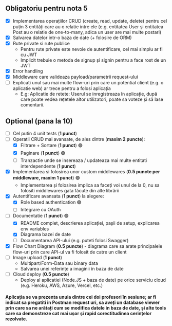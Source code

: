 ## Obligatoriu pentru nota 5

- [x] Implementarea operațiilor CRUD (create, read, update, delete) pentru cel puțin 3
      entități care au o relatie intre ele (e.g. entitatea User și entitatea Post au o relatie de
      one-to-many, adica un user are mai multe postari)
- [x] Salvarea datelor intr-o baza de date (+ folosire de ORM)
- [x] Rute private si rute publice
  - Pentru rute private este nevoie de autentificare, cel mai simplu ar fi cu JWT
  - Implicit trebuie o metoda de signup și signin pentru a face rost de un JWT
- [x] Error handling
- [x] Middleware care valideaza payload/parametrii request-ului
- [ ] Explicați unul sau mai multe flow-uri prin care un potential client (e.g. o aplicatie web)
      ar trece pentru a folosi aplicația
  - E.g: Aplicatie de retete: Userul se inregistreaza în aplicație, după care poate
    vedea rețetele altor utilizatori, poate sa voteze și să lase comentarii.

## Optional (pana la 10)

- [ ] Cel putin 4 unit tests (**1 punct**)
- [ ] Operatii CRUD mai avansate, de ales dintre (**maxim 2 puncte**):
  - [x] Filtrare + Sortare (**1 punct**) 🟢
  - [x] Paginare (**1 punct**) 🟢
  - [ ] Tranzactie unde se insereaza / updateaza mai multe entitati interdependente (**1 punct**)
- [x] Implementarea si folosirea unor custom middlewares (**0.5 puncte per middleware, maxim 1 punct**) 🟢
  - Implementarea și folosirea implica sa faceți voi unul de la 0, nu sa folositi middlewares gata făcute din alte librării
- [x] Autentificare avansata (**1 punct**) la alegere:
  - [x] Role based authentication 🟢
  - [ ] Integrare cu OAuth
- [ ] Documentatie (**1 punct**) 🟢
  - [x] README complet, descrierea aplicației, pașii de setup, explicarea env variables
  - [x] Diagrama bazei de date
  - [ ] Documentarea API-ului (e.g. puteti folosi Swagger)
- [x] Flow Chart Diagram (**0.5 puncte**) - diagrama care sa arate principalele flow-uri prin care API-ul va fi folosit de catre un client
- [ ] Image upload (**1 punct**)
  - Multipart/Form-Data sau binary data
  - Salvarea unei referințe a imaginii în baza de date
- [ ] Cloud deploy (**0.5 puncte**)
  - Deploy al aplicatiei (Node.JS + baza de date) pe orice serviciu cloud (e.g. Heroku, AWS, Azure, Vercel, etc.)

#### Aplicația se va prezenta unuia dintre cei doi profesori în sesiune; ar fi indicat sa pregatiti in Postman request uri, sa aveți un database viewer prin care sa ne arătați cum se modifica datele in baza de date, și alte tools care sa demonstreze cat mai ușor și rapid corectitudinea cerințelor rezolvate.
